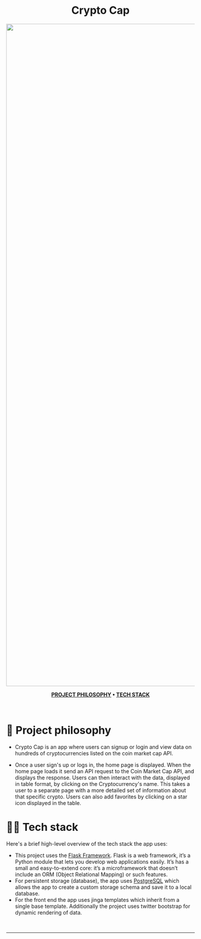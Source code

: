
<div align='center'>
  <h1>Crypto Cap </h1>
  <img width="1772" alt="CryotoCap" src="https://user-images.githubusercontent.com/25966709/132071951-a715f692-34f5-4822-a4f6-12da13892620.png">
</div>

<div align="center">

**[PROJECT PHILOSOPHY](https://github.com/Alex-Reitz/Crypto-Cap#-project-philosophy) • 
[TECH STACK](https://github.com/Alex-Reitz/Crypto-Cap#-tech-stack)**
</div>

<br />

# 🧐 Project philosophy

- Crypto Cap is an app where users can signup or login and view data on hundreds of cryptocurrencies listed on the coin market cap API. 

- Once a user sign's up or logs in, the home page is displayed. When the home page loads it send an API request to the Coin Market Cap API, and displays the response. Users can then interact with the data, displayed in table format, by clicking on the Cryptocurrency's name. This takes a user to a separate page with a more detailed set of information about that specific crypto. Users can also add favorites by clicking on a star icon displayed in the table. 


# 👨‍💻 Tech stack

Here's a brief high-level overview of the tech stack the app uses:

- This project uses the [Flask Framework](https://flask.palletsprojects.com/en/2.0.x/). Flask is a web framework, it’s a Python module that lets you develop web applications easily. It’s has a small and easy-to-extend core: it’s a microframework that doesn’t include an ORM (Object Relational Mapping) or such features.
- For persistent storage (database), the app uses [PostgreSQL](https://www.postgresql.org/) which allows the app to create a custom storage schema and save it to a local database.
- For the front end the app uses jinga templates which inherit from a single base template. Additionally the project uses twitter bootstrap for dynamic rendering of data.
<br />

---

<br />



